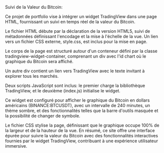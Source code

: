 Suivi de la Valeur du Bitcoin:

Ce projet de portfolio vise à intégrer un widget TradingView dans une page HTML, fournissant un suivi en temps réel de la valeur du Bitcoin. 

Le fichier HTML débute par la déclaration de la version HTML5, suivi de métadonnées définissant l'encodage et la mise à l'échelle de la vue. Un lien vers un fichier CSS externe, style.css, est inclus pour la mise en page.

Le corps de la page est structuré autour d'un conteneur défini par la classe tradingview-widget-container, comprenant un div avec l'id chart où le graphique du Bitcoin sera affiché. 

Un autre div contient un lien vers TradingView avec le texte invitant à explorer tous les marchés.

Deux scripts JavaScript sont inclus: le premier charge la bibliothèque TradingView, et le deuxième (index.js) initialise le widget. 

Ce widget est configuré pour afficher le graphique du Bitcoin en dollars américains (BINANCE:BTCUSDT), avec un intervalle de 240 minutes, un thème sombre, 
et des fonctionnalités telles que la barre d'outils masquée et la possibilité de changer de symbole.

Le fichier CSS stylise la page, définissant que le graphique occupe 100% de la largeur et de la hauteur de la vue. 
En résumé, ce site offre une interface épurée pour suivre la valeur du Bitcoin avec des fonctionnalités interactives fournies par le widget TradingView, contribuant à une expérience utilisateur immersive.




